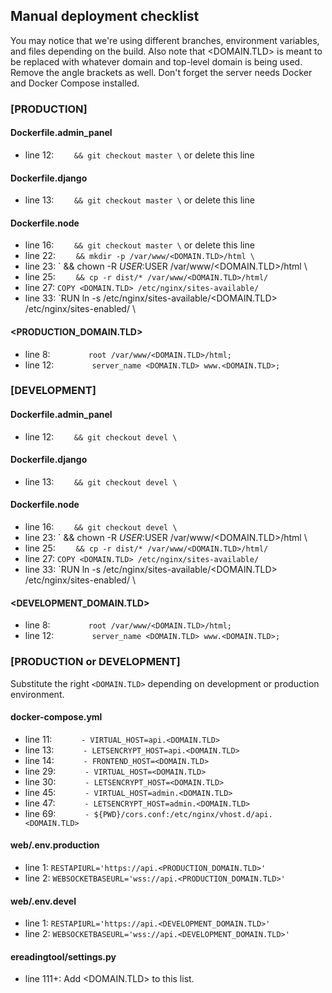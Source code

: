 ## Manual deployment checklist
You may notice that we're using different branches, environment variables, and files
depending on the build. Also note that <DOMAIN.TLD> is meant to be replaced with 
whatever domain and top-level domain is being used. Remove the angle brackets as well. 
Don't forget the server needs Docker and Docker Compose installed.


### [PRODUCTION]

#### Dockerfile.admin_panel
* line 12: `    && git checkout master \` or delete this line

#### Dockerfile.django
* line 13: `    && git checkout master \` or delete this line
 
#### Dockerfile.node
* line 16: `    && git checkout master \` or delete this line
* line 22: `    && mkdir -p /var/www/<DOMAIN.TLD>/html \`
* line 23: `    && chown -R $USER:$USER /var/www/<DOMAIN.TLD>/html \
* line 25: `    && cp -r dist/* /var/www/<DOMAIN.TLD>/html/`
* line 27: `COPY <DOMAIN.TLD> /etc/nginx/sites-available/`
* line 33: `RUN ln -s /etc/nginx/sites-available/<DOMAIN.TLD> /etc/nginx/sites-enabled/ \

#### <PRODUCTION_DOMAIN.TLD>
* line 8:  `        root /var/www/<DOMAIN.TLD>/html;`
* line 12: `        server_name <DOMAIN.TLD> www.<DOMAIN.TLD>;`


### [DEVELOPMENT]

#### Dockerfile.admin_panel
* line 12: `    && git checkout devel \`

#### Dockerfile.django
* line 13: `    && git checkout devel \`

#### Dockerfile.node
* line 16: `    && git checkout devel \`
* line 23: `    && chown -R $USER:$USER /var/www/<DOMAIN.TLD>/html \
* line 25: `    && cp -r dist/* /var/www/<DOMAIN.TLD>/html/`
* line 27: `COPY <DOMAIN.TLD> /etc/nginx/sites-available/`
* line 33: `RUN ln -s /etc/nginx/sites-available/<DOMAIN.TLD> /etc/nginx/sites-enabled/ \

#### <DEVELOPMENT_DOMAIN.TLD>
* line 8:  `        root /var/www/<DOMAIN.TLD>/html;`
* line 12: `        server_name <DOMAIN.TLD> www.<DOMAIN.TLD>;`

### [PRODUCTION or DEVELOPMENT]
Substitute the right `<DOMAIN.TLD>` depending on development or production environment.

#### docker-compose.yml
* line 11: `      - VIRTUAL_HOST=api.<DOMAIN.TLD>`
* line 13: `      - LETSENCRYPT_HOST=api.<DOMAIN.TLD>`
* line 14: `      - FRONTEND_HOST=<DOMAIN.TLD>`
* line 29: `      - VIRTUAL_HOST=<DOMAIN.TLD>`
* line 30: `      - LETSENCRYPT_HOST=<DOMAIN.TLD>`
* line 45: `      - VIRTUAL_HOST=admin.<DOMAIN.TLD>`
* line 47: `      - LETSENCRYPT_HOST=admin.<DOMAIN.TLD>`
* line 69: `      - ${PWD}/cors.conf:/etc/nginx/vhost.d/api.<DOMAIN.TLD>`

#### web/.env.production
* line 1: `RESTAPIURL='https://api.<PRODUCTION_DOMAIN.TLD>'`
* line 2: `WEBSOCKETBASEURL='wss://api.<PRODUCTION_DOMAIN.TLD>'`

#### web/.env.devel
* line 1: `RESTAPIURL='https://api.<DEVELOPMENT_DOMAIN.TLD>'`
* line 2: `WEBSOCKETBASEURL='wss://api.<DEVELOPMENT_DOMAIN.TLD>'`

#### ereadingtool/settings.py
* line 111+: Add <DOMAIN.TLD> to this list.
